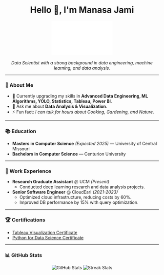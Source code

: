 <h1 align="center">Hello 👋, I'm Manasa Jami</h1>
<p align="center">
  <img src="https://github.com/jami-manasa/jami-manasa/blob/main/f2.png" alt="Profile Pic" width="200"/>
</p>

<p align="center">
  <em>Data Scientist with a strong background in data engineering, machine learning, and data analysis.</em>
</p>

---

### 🚀 About Me
- 🔭 Currently upgrading my skills in **Advanced Data Engineering, ML Algorithms, YOLO, Statistics, Tableau, Power BI**.
- 💬 Ask me about **Data Analysis & Visualization**.
- ⚡ Fun fact: *I can talk for hours about Cooking, Gardening, and Nature.*

---

### 📚 Education
- **Masters in Computer Science** *(Expected 2025)* — University of Central Missouri
- **Bachelors in Computer Science** — Centurion University

---

### 💼 Work Experience
- **Research Graduate Assistant** @ UCM *(Present)*
  - Conducted deep learning research and data analysis projects.
- **Senior Software Engineer** @ CloudEarl *(2021-2023)*
  - Optimized cloud infrastructure, reducing costs by 60%.
  - Improved DB performance by 15% with query optimization.

---

### 🏆 Certifications
- [Tableau Visualization Certificate](#)
- [Python for Data Science Certificate](#)

---

### 📊 GitHub Stats
<p align="center">
  <img src="https://github-readme-stats.vercel.app/api?username=jami-manasa&show_icons=true&theme=radical" alt="GitHub Stats" />
  <img src="https://github-readme-streak-stats.herokuapp.com/?user=jami-manasa&theme=radical" alt="Streak Stats" />
</p>
